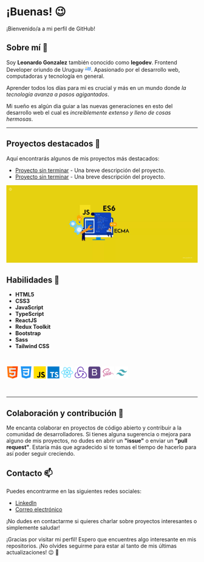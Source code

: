 # ¡Buenas! 😉

¡Bienvenido/a a mi perfil de GitHub!

## Sobre mí 🧉

Soy **Leonardo Gonzalez** también conocido como **legodev**. Frontend Developer oriundo de Uruguay ![Bandera de Uruguay](./uruguay.png). Apasionado por el desarrollo web, computadoras y tecnología en general. 

Aprender todos los días para mi es crucial y más  en un mundo donde _la tecnología avanza a pasos agigantados_.

Mi sueño es algún dia guiar a las nuevas generaciones en esto del desarrollo web el cual es _increiblemente extenso y lleno de cosas hermosas_.

---

## Proyectos destacados 💼

Aquí encontrarás algunos de mis proyectos más destacados:

- [Proyecto sin terminar](enlace_al_repositorio) - Una breve descripción del proyecto.
- [Proyecto sin terminar](enlace_al_repositorio) - Una breve descripción del proyecto.

![primer-banner](./javascript-banner.png)

## Habilidades 🧠 

* **HTML5**
* **CSS3**
* **JavaScript**
* **TypeScript**
* **ReactJS**
* **Redux Toolkit**
* **Bootstrap**
* **Sass**
* **Tailwind CSS**

<br/>

![HTML5](./html-logo.png)
![CSS3](./css-logo.png)
![JavaScript](./javascript-logo.png)
![TypeScript](./typescript-logo.png)
![ReactJS](./react-logo.png)
![Redux-Toolkit](./redux-logo.png)
![Bootstrap](./bootstrap-logo.png)
![Sass](./sass-logo.png)
![Tailwind-CSS](./tailwind-css-logo.png)



<br />

--- 

## Colaboración y contribución 🤝

Me encanta colaborar en proyectos de código abierto y contribuir a la comunidad de desarrolladores. Si tienes alguna sugerencia o mejora para alguno de mis proyectos, no dudes en abrir un **"issue"** o enviar un **"pull request"**. Estaría más que agradecido si te tomas el tiempo de hacerlo para así poder seguir creciendo.

## Contacto 📫

Puedes encontrarme en las siguientes redes sociales:

- [LinkedIn](enlace_a_tu_perfil_de_LinkedIn)
- [Correo electrónico](mailto:gonzalezleonardo283@gmail.com)

¡No dudes en contactarme si quieres charlar sobre proyectos interesantes o simplemente saludar!



¡Gracias por visitar mi perfil! Espero que encuentres algo interesante en mis repositorios. ¡No olvides seguirme para estar al tanto de mis últimas actualizaciones! 😉 🌟
